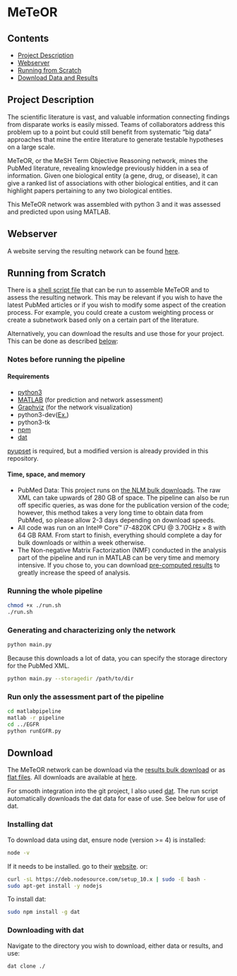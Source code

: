 # MeTeOR
## Contents

 - [Project Description](#project-description)
 - [Webserver](#webserver)
 - [Running from Scratch](#running-from-scratch)
 - [Download Data and Results](#download)

## Project Description
The scientific literature is vast, and valuable information connecting findings from disparate works is easily missed. Teams of collaborators address this problem up to a point but could still benefit from systematic “big data” approaches that mine the entire literature to generate testable hypotheses on a large scale.

MeTeOR, or the MeSH Term Objective Reasoning network, mines the PubMed literature, revealing knowledge previously hidden in a sea of information. Given one biological entity (a gene, drug, or disease), it can give a ranked list of associations with other biological entities, and it can highlight papers pertaining to any two biological entities.

This MeTeOR network was assembled with python 3 and it was assessed and predicted upon using MATLAB.

## Webserver
A website serving the resulting network can be found [here](http://meteor.lichtargelab.org/).

## Running from Scratch
There is a [shell script file](run.sh) that can be run to assemble MeTeOR and to assess the resulting network. This may be relevant if you wish to have the latest PubMed articles or if you wish to modify some aspect of the creation process. For example, you could create a custom weighting process or create a subnetwork based only on a certain part of the literature. 

Alternatively, you can download the results and use those for your project. This can be done as described [below](#raw-data-and-results):

### Notes before running the pipeline
#### Requirements
 - [python3](https://www.python.org/downloads/release/python-360/)
 - [MATLAB](https://www.mathworks.com/products/matlab.html) (for prediction and network assessment)
 - [Graphviz](https://www.graphviz.org/) (for the network visualization)
 - python3-dev([Ex.](https://packages.ubuntu.com/search?keywords=python3-dev))
 - python3-tk
 - [npm](#installing-dat)
 - [dat](#installing-dat)

[pyupset](https://github.com/ImSoErgodic/py-upset) is required, but a modified version is already provided in this repository.

#### Time, space, and memory

 - PubMed Data:  This project runs on [the NLM bulk downloads](https://www.nlm.nih.gov/databases/download/pubmed_medline.html). The raw XML can take upwards of 280 GB of space. The pipeline can also be run off specific queries, as was done for the publication version of the code; however, this method takes a very long time to obtain data from PubMed, so please allow 2-3 days depending on download speeds. 
 - All code was run on an Intel® Core™ i7-4820K CPU @ 3.70GHz × 8 with 64 GB RAM. From start to finish, everything should complete a day for bulk downloads or within a week otherwise.
 - The Non-negative Matrix Factorization (NMF) conducted in the analysis part of the pipeline and run in MATLAB can be very time and memory intensive. If you chose to, you can download [pre-computed results](#raw-data-and-results) to greatly increase the speed of analysis.

### Running the whole pipeline
```bash
chmod +x ./run.sh
./run.sh
```
### Generating and characterizing only the network
```bash
python main.py
```
Because this downloads a lot of data, you can specify the storage directory for the PubMed XML.
```bash
python main.py --storagedir /path/to/dir
```
### Run only the assessment part of the pipeline
```bash
cd matlabpipeline
matlab -r pipeline
cd ../EGFR
python runEGFR.py
```

## Download
The MeTeOR network can be download via the [results bulk download](http://static.lichtargelab.org/MeTeOR/results.tar.gz) or as [flat files](http://static.lichtargelab.org/MeTeOR/MeTeORFlatFiles.tar.gz). All downloads are available at [here](http://meteor.lichtargelab.org/download).

For smooth integration into the git project, I also used [dat](https://datproject.org/). The run script automatically downloads the dat data for ease of use. See below for use of dat.
### Installing dat
To download data using dat, ensure node (version  >= 4) is installed:
```bash
node -v
```
If it needs to be installed. go to their [website](https://nodejs.org/en/download/). or:
```bash
curl -sL https://deb.nodesource.com/setup_10.x | sudo -E bash -
sudo apt-get install -y nodejs
```

To install dat:
```bash
sudo npm install -g dat
```
### Downloading with dat
Navigate to the directory you wish to download, either data or results, and use:
```bash
dat clone ./
```
<!--stackedit_data:
eyJoaXN0b3J5IjpbLTE1ODE4MTE5NjQsLTE4NjcwMzYyNjEsLT
IwOTE1NDM3NzIsLTE5MjU5MDA3NjcsLTE0NjY2MDQ5NzBdfQ==

-->